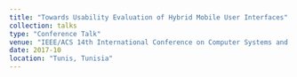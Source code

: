 ```yaml
---
title: "Towards Usability Evaluation of Hybrid Mobile User Interfaces"
collection: talks
type: "Conference Talk"
venue: "IEEE/ACS 14th International Conference on Computer Systems and Applications (AICCSA)"
date: 2017-10
location: "Tunis, Tunisia"
---
```

